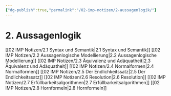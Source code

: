 ```yaml
---
{"dg-publish":true,"permalink":"/02-imp-notizen/2-aussagenlogik/"}
---
```


# 2. Aussagenlogik
[[02 IMP Notizen/2.1 Syntax und Semantik\|2.1 Syntax und Semantik]]
[[02 IMP Notizen/2.2 Aussagenlogische Modellierung\|2.2 Aussagenlogische Modellierung]]
[[02 IMP Notizen/2.3 Äquivalenz und Adäquatheit\|2.3 Äquivalenz und Adäquatheit]]
[[02 IMP Notizen/2.4 Normalformen\|2.4 Normalformen]]
[[02 IMP Notizen/2.5 Der Endlichkeitssatz\|2.5 Der Endlichkeitssatz]]
[[02 IMP Notizen/2.6 Resolution\|2.6 Resolution]]
[[02 IMP Notizen/2.7 Erfüllbarkeitsalgorithmen\|2.7 Erfüllbarkeitsalgorithmen]]
[[02 IMP Notizen/2.8 Hornformeln\|2.8 Hornformeln]]
